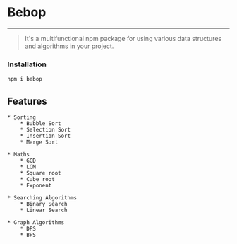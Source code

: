# Bebop

---

> It's a multifunctional npm package for using various data structures and algorithms in your project.

### Installation

```bash
npm i bebop
```

## Features

    * Sorting
        * Bubble Sort
        * Selection Sort
        * Insertion Sort
        * Merge Sort

    * Maths
        * GCD
        * LCM
        * Square root
        * Cube root
        * Exponent

    * Searching Algorithms
        * Binary Search
        * Linear Search

    * Graph Algorithms
        * DFS
        * BFS
